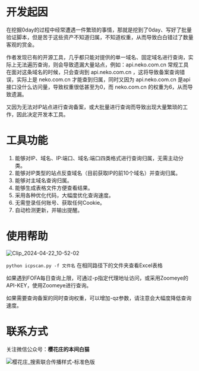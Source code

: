 # 开发起因

在挖掘0day的过程中经常遭遇一件繁琐的事情，那就是挖到了0day、写好了批量验证脚本，但是苦于这些资产不知道归属，不知道权重，从而导致白白错过了数量客观的赏金。

作者发现已有的开源工具，几乎都只能对提供的单一域名、固定域名进行查询，实际上无法遍历查询，则会导致遗漏大量站点，例如：api.neko.com.cn 常规工具在面对这条域名的时候，只会查询到 api.neko.com.cn ，这将导致备案查询错误，实际上是 neko.com.cn 才能查到归属，同时又因为 api.neko.com.cn 是api接口没什么访问量，导致权重很低甚至为0，而 neko.com.cn 的权重为6，从而导致遗漏。

又因为无法对IP站点进行查询备案，或大批量进行查询而导致出现大量繁琐的工作，因此决定开发本工具。

# 工具功能

1. 能够对IP、域名、IP:端口、域名:端口四类格式进行查询归属，无需主动分类。
2. 能够对IP类型的站点反查域名（目前获取IP的前10个域名）并查询归属。
3. 能够对主域名查询归属。
4. 能够生成表格文件方便查看结果。
5. 采用各种优化代码，大幅度优化查询速度。
6. 无需登录任何账号、获取任何Cookie。
7. 自动检测更新，并输出提醒。

# 使用帮助

![Clip_2024-04-22_10-52-02](https://github.com/honmashironeko/icpscan/assets/139044047/7be9f006-ba8d-4d6e-aa1b-98b145114cf3)


`python icpscan.py -f 文件名` 在相同路径下的文件夹查看Excel表格

如果遇到FOFA每日查询上限，可通过-p指定代理地址访问，或采用Zoomeye的API-KEY，使用Zoomeye进行查询。

如果需要查询备案的同时查询权重，可以增加-qz参数，请注意会大幅度降低查询速度。

# 联系方式

关注微信公众号：**樱花庄的本间白猫**

![樱花庄_搜索联合传播样式-标准色版](https://github.com/honmashironeko/icpscan/assets/139044047/af4bffb2-8b26-4846-b7b1-edbb86d3ee7e)

